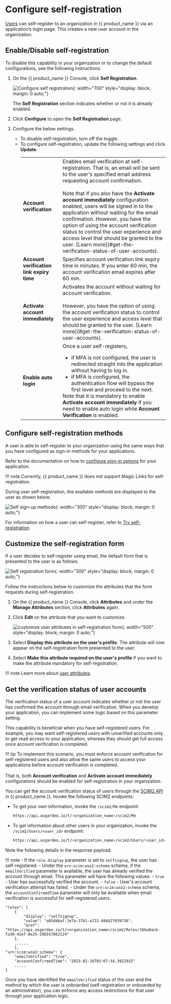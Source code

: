 # Configure self-registration

[Users]({{base_path}}/guides/users/manage-customers/) can self-register to an organization in {{ product_name }} via an application’s login page. This creates a new user account in the organization.

## Enable/Disable self-registration

To disable this capability in your organization or to change the default configurations, see the following instructions:

1. On the {{ product_name }} Console, click **Self Registration**.

    ![Configure self registration]({{base_path}}/assets/img/guides/organization/self-registration/configure-self-registration.png){: width="700" style="display: block; margin: 0 auto;"}

    The **Self Registration** section indicates whether or not it is already enabled.

2. Click **Configure** to open the **Self Registration** page.
3. Configure the below settings.

    - To disable self-registration, turn off the toggle.
    - To configure self-registration, update the following settings and click **Update**.
        <table>
            <tbody>
                <tr>
                    <td><b>Account verification</b></td>
                    <td>
                        Enables email verification at self-registration. That is, an email will be sent to the user's specified email address requesting account confirmation.</br></br>
                        Note that if you also have the <b>Activate account immediately</b> configuration enabled, users will be signed in to the application without waiting for the email confirmation. However, you have the option of using the account verification status to control the user experience and access level that should be granted to the user.
                        [Learn more](#get-the-verification-status-of-user-accounts).
                    </td>
                </tr>
                <tr>
                    <td><b>Account verification link expiry time</b></td>
                    <td>Specifies account verification link expiry time in minutes. If you enter 60 min, the account verification email expires after 60 min.</td>
                </tr>
                <tr>
                    <td><b>Activate account immediately</b></td>
                    <td>
                        Activates the account without waiting for account verification.</br></br>
                        However, you have the option of using the account verification status to control the user experience and access level that should be granted to the user.
                        [Learn more](#get-the-verification-status-of-user-accounts).
                    </td>  
                </tr>
                <tr>
                    <td><b>Enable auto login</b></td>
                    <td>Once a user self-registers,
                           <ul>
                           <li>if MFA is not configured, the user is redirected straight into the application without having to log in.</li>
                           <li>if MFA is configured, the authentication flow will bypass the first level and proceed to the next.</li>
                           </ul>
                        Note that it is mandatory to enable <b>Activate account immediately</b> if you need to enable auto login while <b>Account Verification</b> is enabled.
                    </td>
                </tr>
            </tbody>
        </table>

## Configure self-registration methods

A user is able to self-register to your organization using the same ways that you have configured as sign-in methods for your applications.

Refer to the documentation on how to [configure sign-in options]({{base_path}}/guides/authentication/) for your application.

!!! note
    Currently, {{ product_name }} does not support Magic Links for self-registration.

During user self-registration, the available methods are displayed to the user as shown below.

![Self sign-up methods]({{base_path}}/assets/img/guides/organization/self-registration/sign-up-methods.png){: width="300" style="display: block; margin: 0 auto;"}

For information on how a user can self-register, refer to [Try self-registration]({{base_path}}/guides/user-self-service/self-register/).

## Customize the self-registration form

If a user decides to self-register using email, the default form that is presented to the user is as follows.

![Self registration form]({{base_path}}/assets/img/guides/organization/self-registration/self-register-form.png){: width="300" style="display: block; margin: 0 auto;"}

Follow the instructions below to customize the attributes that the form requests during self-registration.

1. On the {{ product_name }} Console, click **Attributes** and under the **Manage Attributes** section, click **Attributes** again.
2. Click **Edit** on the attribute that you want to customize.

    ![customize user attributes in self-registration form]({{base_path}}/assets/img/guides/organization/self-registration/self-registration-form-attributes.png){: width="500" style="display: block; margin: 0 auto;"}

3. Select **Display this attribute on the user's profile**. The attribute will now appear on the self-registration form presented to the user.
4. Select **Make this attribute required on the user's profile** if you want to make the attribute mandatory for self-registration.

!!! note
    Learn more about [user attributes]({{base_path}}/guides/users/attributes/manage-attributes/).

## Get the verification status of user accounts

The verification status of a user account indicates whether or not the user has confirmed the account through email verification. When you develop your application, you can implement some logic based on this parameter setting.

This capability is beneficial when you have self-registered users. For example, you may want self-registered users with unverified accounts only to get read access to your application, whereas they should get full access once account verification is completed.

!!! tip
        To implement this scenario, you must enforce account verification for self-registered users and also allow the same users to access your applications before account verification is completed.</br></br>
        That is, both **Account verification** and **Activate account immediately** configurations should be enabled for self-registration in your organization.

You can get the account verification status of users through the [SCIM2 API]({{base_path}}/apis/scim2/) in {{ product_name }}.
Invoke the following SCIM2 endpoints:

- To get your own information, invoke the `/scim2/Me` endpoint:

    ```bash 
    https://api.asgardeo.io/t/<organization_name>/scim2/Me
    ```

- To get information about other users in your organization, invoke the `/scim2/Users/<user_id>` endpoint:

    ```bash 
    https://api.asgardeo.io/t/<organization_name>/scim2/Users/<user_id>
    ```

Note the following details in the response payload:

!!! note
    - If the `role.display` parameter is set to `selfsignup`, the user has self-registered.
    - Under the `urn:scim:wso2:schema` schema, if the `emailVerified` parameter is available, the user has already verified the account through email. This parameter will have the following values:
    - `true` - User has successfully verified the account.
    - `false` - User's account verification attempt has failed.
    - Under the `urn:scim:wso2:schema` schema, the `accountConfirmedTime` parameter will only be available when email verification is successful for self-registered users.

``` text
"roles": [
    {
        "display": "selfsignup",
        "value": "a85d4baf-2e7a-37b1-a722-d4d427039736",
        "$ref": "https://api.asgardeo.io/t/<organization_name>/scim2/Roles/16ba9acb-fa30-42ef-8e25-29b557862124"
    },
    ......
    ],
"urn:scim:wso2:schema": {
    "emailVerified": "true",
    "accountConfirmedTime": "2023-02-16T03:07:34.392293Z"
    .....
}
```

Once you have identified the `emailVerified` status of the user and the method by which the user is onboarded (self-registration or onboarded by an administrator), you can enforce any access restrictions for that user through your application logic.

